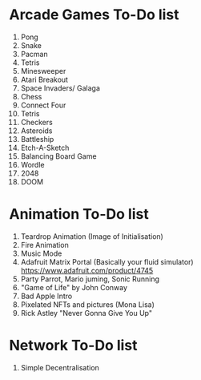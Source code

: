 # Arcade Games To-Do list

1. Pong
2. Snake
3. Pacman
4. Tetris
5. Minesweeper
6. Atari Breakout
7. Space Invaders/ Galaga
8. Chess
9. Connect Four
10. Tetris
11. Checkers
12. Asteroids
13. Battleship
14. Etch-A-Sketch
15. Balancing Board Game
16. Wordle
17. 2048
18. DOOM

# Animation To-Do list

1. Teardrop Animation (Image of Initialisation)
2. Fire Animation
3. Music Mode
4. Adafruit Matrix Portal (Basically your fluid simulator) https://www.adafruit.com/product/4745
5. Party Parrot, Mario juming, Sonic Running
6. "Game of Life" by John Conway
7. Bad Apple Intro
8. Pixelated NFTs and pictures (Mona Lisa)
9. Rick Astley "Never Gonna Give You Up"

# Network To-Do list

1. Simple Decentralisation
